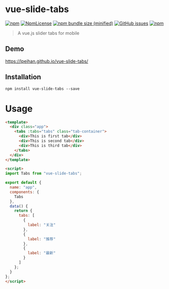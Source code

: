 # vue-slide-tabs

[![npm](https://img.shields.io/npm/v/vue-slide-tabs.svg)](https://www.npmjs.com/package/vue-slide-tabs)
[![NpmLicense](https://img.shields.io/npm/l/vue-slide-tabs.svg)](https://www.npmjs.com/package/vue-slide-tabs)
[![npm bundle size (minified)](https://img.shields.io/bundlephobia/min/vue-slide-tabs.svg)](https://www.npmjs.com/package/vue-slide-tabs)
[![GitHub issues](https://img.shields.io/github/issues/lpeihan/vue-slide-tabs.svg)](https://github.com/lpeihan/vue-slide-tabs)
[![npm](https://img.shields.io/npm/dt/vue-slide-tabs.svg)](https://www.npmjs.com/package/vue-slide-tabs)

> A vue.js slider tabs for mobile

## Demo

https://lpeihan.github.io/vue-slide-tabs/

## Installation

```shell
npm install vue-slide-tabs --save
```

# Usage

```html
<template>
  <div class="app">
    <tabs :tabs="tabs" class="tab-container">
      <div>This is first tab</div>
      <div>This is second tab</div>
      <div>This is third tab</div>
    </tabs>
  </div>
</template>

<script>
import Tabs from "vue-slide-tabs";

export default {
  name: "app",
  components: {
    Tabs
  },
  data() {
    return {
      tabs: [
        {
          label: "关注"
        },
        {
          label: "推荐"
        },
        {
          label: "最新"
        }
      ]
    };
  }
};
</script>
```
